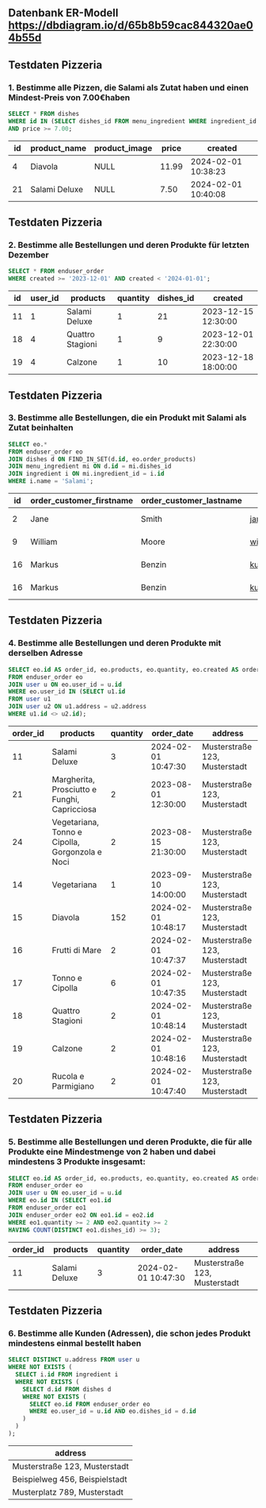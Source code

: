 ## Datenbank ER-Modell https://dbdiagram.io/d/65b8b59cac844320ae04b55d
## Testdaten Pizzeria
### 1. Bestimme alle Pizzen, die Salami als Zutat haben und einen Mindest-Preis von 7.00€haben 

```sql
SELECT * FROM dishes 
WHERE id IN (SELECT dishes_id FROM menu_ingredient WHERE ingredient_id = (SELECT id FROM ingredient WHERE name = 'Salami'))
AND price >= 7.00;

```
| id | product_name   | product_image | price |         created         |
|----|----------------|---------------|-------|-------------------------|
| 4  | Diavola        | NULL          | 11.99 | 2024-02-01 10:38:23    |
| 21 | Salami Deluxe  | NULL          | 7.50  | 2024-02-01 10:40:08    |



## Testdaten Pizzeria
### 2. Bestimme alle Bestellungen und deren Produkte für letzten Dezember 

```sql
SELECT * FROM enduser_order 
WHERE created >= '2023-12-01' AND created < '2024-01-01';

```
| id  | user_id | products          | quantity | dishes_id |         created         |
|-----|---------|-------------------|----------|-----------|-------------------------|
| 11  | 1       | Salami Deluxe     | 1        | 21        | 2023-12-15 12:30:00    |
| 18  | 4       | Quattro Stagioni  | 1        | 9         | 2023-12-01 22:30:00    |
| 19  | 4       | Calzone           | 1        | 10        | 2023-12-18 18:00:00   |


## Testdaten Pizzeria
### 3. Bestimme alle Bestellungen, die ein Produkt mit Salami als Zutat beinhalten 

```sql
SELECT eo.*
FROM enduser_order eo
JOIN dishes d ON FIND_IN_SET(d.id, eo.order_products)
JOIN menu_ingredient mi ON d.id = mi.dishes_id
JOIN ingredient i ON mi.ingredient_id = i.id
WHERE i.name = 'Salami';
```
| id  | order_customer_firstname | order_customer_lastname | order_customer_email          | order_customer_phonenumber | order_products                                               | order_products_quantity | order_products_images | order_price | order_customer_address | order_created          |
|-----|--------------------------|-------------------------|-------------------------------|---------------------------|-------------------------------------------------------------|--------------------------|------------------------|--------------|------------------------|------------------------|
| 2   | Jane                     | Smith                   | jane@example.com              | 987654321                 | 4,5,6                                                         | 3                        | NULL                   | 39.97        | 456 Oak St             | 2023-12-18 00:00:00   |
| 9   | William                  | Moore                   | william@example.com           | 333444555                 | 4,8,12                                                        | 3                        | NULL                   | 52.45        | 606 Pine St            | 2024-01-31 00:00:00   |
| 16  | Markus                   | Benzin                  | kundenummereins@example.com   | 53453456                  | 1,2,3,4,5,6,7,8,9,10,11,12,13,14,15,16,17,18,19,20             | 1                        | NULL                   | NULL         | 123 All Street         | 2024-02-01 12:00:00   |
| 16  | Markus                   | Benzin                  | kundenummereins@example.com   | 53453456                  | 1,2,3,4,5,6,7,8,9,10,11,12,13,14,15,16,17,18,19,20             | 1                        | NULL                   | NULL         | 123 All Street         | 2024-02-01 12:00:00   |



## Testdaten Pizzeria
### 4. Bestimme alle Bestellungen und deren Produkte mit derselben Adresse

```sql
SELECT eo.id AS order_id, eo.products, eo.quantity, eo.created AS order_date, u.address
FROM enduser_order eo
JOIN user u ON eo.user_id = u.id
WHERE eo.user_id IN (SELECT u1.id
FROM user u1
JOIN user u2 ON u1.address = u2.address
WHERE u1.id <> u2.id);

```
| order_id | products                                        | quantity | order_date            | address                              |
|----------|-------------------------------------------------|----------|-----------------------|--------------------------------------|
| 11       | Salami Deluxe                                   | 3        | 2024-02-01 10:47:30  | Musterstraße 123, Musterstadt         |
| 21       | Margherita, Prosciutto e Funghi, Capricciosa     | 2        | 2023-08-01 12:30:00  | Musterstraße 123, Musterstadt         |
| 24       | Vegetariana, Tonno e Cipolla, Gorgonzola e Noci | 2        | 2023-08-15 21:30:00  | Musterstraße 123, Musterstadt         |
| 14       | Vegetariana                                    | 1        | 2023-09-10 14:00:00  | Musterstraße 123, Musterstadt         |
| 15       | Diavola                                         | 152      | 2024-02-01 10:48:17  | Musterstraße 123, Musterstadt         |
| 16       | Frutti di Mare                                  | 2        | 2024-02-01 10:47:37  | Musterstraße 123, Musterstadt         |
| 17       | Tonno e Cipolla                                 | 6        | 2024-02-01 10:47:35  | Musterstraße 123, Musterstadt         |
| 18       | Quattro Stagioni                                | 2        | 2024-02-01 10:48:14  | Musterstraße 123, Musterstadt         |
| 19       | Calzone                                         | 2        | 2024-02-01 10:48:16  | Musterstraße 123, Musterstadt         |
| 20       | Rucola e Parmigiano                             | 2        | 2024-02-01 10:47:40  | Musterstraße 123, Musterstadt         |



## Testdaten Pizzeria
### 5. Bestimme alle Bestellungen und deren Produkte, die für alle Produkte eine Mindestmenge von 2 haben und dabei mindestens 3 Produkte insgesamt:

```sql
SELECT eo.id AS order_id, eo.products, eo.quantity, eo.created AS order_date, u.address
FROM enduser_order eo
JOIN user u ON eo.user_id = u.id
WHERE eo.id IN (SELECT eo1.id
FROM enduser_order eo1
JOIN enduser_order eo2 ON eo1.id = eo2.id
WHERE eo1.quantity >= 2 AND eo2.quantity >= 2
HAVING COUNT(DISTINCT eo1.dishes_id) >= 3);

```
| order_id | products       | quantity | order_date            | address                           |
|----------|-----------------|----------|-----------------------|-----------------------------------|
| 11       | Salami Deluxe   | 3        | 2024-02-01 10:47:30   | Musterstraße 123, Musterstadt     |


## Testdaten Pizzeria
### 6. Bestimme alle Kunden (Adressen), die schon jedes Produkt mindestens einmal bestellt haben

```sql
SELECT DISTINCT u.address FROM user u
WHERE NOT EXISTS (
  SELECT i.id FROM ingredient i
  WHERE NOT EXISTS (
    SELECT d.id FROM dishes d
    WHERE NOT EXISTS (
      SELECT eo.id FROM enduser_order eo
      WHERE eo.user_id = u.id AND eo.dishes_id = d.id
    )
  )
);

```
| address                              |
|--------------------------------------|
| Musterstraße 123, Musterstadt         |
| Beispielweg 456, Beispielstadt        |
| Musterplatz 789, Musterstadt          |
